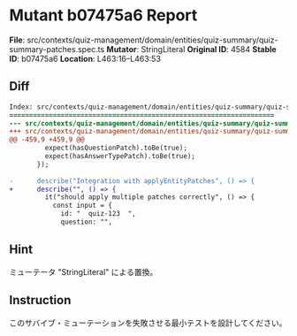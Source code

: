 # Mutant b07475a6 Report

**File**: src/contexts/quiz-management/domain/entities/quiz-summary/quiz-summary-patches.spec.ts
**Mutator**: StringLiteral
**Original ID**: 4584
**Stable ID**: b07475a6
**Location**: L463:16–L463:53

## Diff

```diff
Index: src/contexts/quiz-management/domain/entities/quiz-summary/quiz-summary-patches.spec.ts
===================================================================
--- src/contexts/quiz-management/domain/entities/quiz-summary/quiz-summary-patches.spec.ts	original
+++ src/contexts/quiz-management/domain/entities/quiz-summary/quiz-summary-patches.spec.ts	mutated #4584
@@ -459,9 +459,9 @@
         expect(hasQuestionPatch).toBe(true);
         expect(hasAnswerTypePatch).toBe(true);
       });
 
-      describe("Integration with applyEntityPatches", () => {
+      describe("", () => {
         it("should apply multiple patches correctly", () => {
           const input = {
             id: "  quiz-123  ",
             question: "",
```

## Hint

ミューテータ "StringLiteral" による置換。

## Instruction

このサバイブ・ミューテーションを失敗させる最小テストを設計してください。
